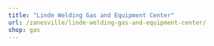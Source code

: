 ```yaml
---
title: "Linde Welding Gas and Equipment Center"
url: /zanesville/linde-welding-gas-and-equipment-center/
shop: gas
---
```

